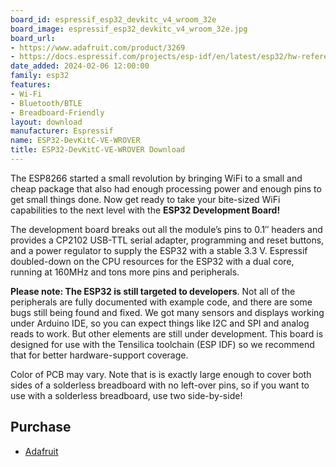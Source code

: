 ```yaml
---
board_id: espressif_esp32_devkitc_v4_wroom_32e
board_image: espressif_esp32_devkitc_v4_wroom_32e.jpg
board_url:
- https://www.adafruit.com/product/3269
- https://docs.espressif.com/projects/esp-idf/en/latest/esp32/hw-reference/esp32/get-started-devkitc.html
date_added: 2024-02-06 12:00:00
family: esp32
features:
- Wi-Fi
- Bluetooth/BTLE
- Breadboard-Friendly
layout: download
manufacturer: Espressif
name: ESP32-DevKitC-VE-WROVER
title: ESP32-DevKitC-VE-WROVER Download
---
```


The ESP8266 started a small revolution by bringing WiFi to a small and cheap package that also had enough processing power and enough pins to get small things done. Now get ready to take your bite-sized WiFi capabilities to the next level with the **ESP32 Development Board!**

The development board breaks out all the module’s pins to 0.1″ headers and provides a CP2102 USB-TTL serial adapter, programming and reset buttons, and a power regulator to supply the ESP32 with a stable 3.3 V. Espressif doubled-down on the CPU resources for the ESP32 with a dual core, running at 160MHz and tons more pins and peripherals.

**Please note: The ESP32 is still targeted to developers**. Not all of the peripherals are fully documented with example code, and there are some bugs still being found and fixed. We got many sensors and displays working under Arduino IDE, so you can expect things like I2C and SPI and analog reads to work. But other elements are still under development. This board is designed for use with the Tensilica toolchain (ESP IDF) so we recommend that for better hardware-support coverage.

Color of PCB may vary. Note that is is exactly large enough to cover both sides of a solderless breadboard with no left-over pins, so if you want to use with a solderless breadboard, use two side-by-side!

## Purchase

* [Adafruit](https://www.adafruit.com/product/3269)
